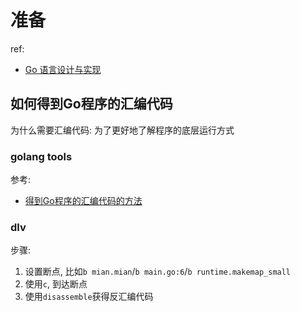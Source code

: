 # 准备
ref:
- [Go 语言设计与实现](https://draven.co/golang/)

## 如何得到Go程序的汇编代码
为什么需要汇编代码: 为了更好地了解程序的底层运行方式

### golang tools
参考:
- [得到Go程序的汇编代码的方法](https://colobu.com/2018/12/29/get-assembly-output-for-go-programs/)

### dlv
步骤:
1. 设置断点, 比如`b mian.mian`/`b main.go:6`/`b runtime.makemap_small`
1. 使用`c`, 到达断点
1. 使用`disassemble`获得反汇编代码